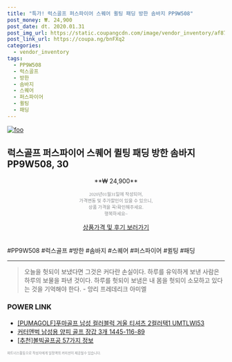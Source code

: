 ```yaml
--- 
title: "특가! 럭스골프 퍼스파이어 스퀘어 퀼팅 패딩 방한 솜바지 PP9W508" 
post_money: ₩. 24,900 
post_date: dt. 2020.01.31 
post_img_url: https://static.coupangcdn.com/image/vendor_inventory/af87/81ef48c075fac1de86e277ed40356bc09f8e35edaed254fc7639769b4805.jpg 
post_link_url: https://coupa.ng/bnFXq2 
categories: 
  - vendor_inventory 
tags: 
  - PP9W508 
  - 럭스골프 
  - 방한 
  - 솜바지 
  - 스퀘어 
  - 퍼스파이어 
  - 퀼팅 
  - 패딩 
--- 
```

[![foo](https://static.coupangcdn.com/image/vendor_inventory/af87/81ef48c075fac1de86e277ed40356bc09f8e35edaed254fc7639769b4805.jpg)](https://coupa.ng/bnFXq2) 

## 럭스골프 퍼스파이어 스퀘어 퀼팅 패딩 방한 솜바지 PP9W508, 30 
<p style="text-align: center;">**₩ 24,900**</p> 
<p style="text-align: center;"><span style="color: #898c8f; font-family: Georgia,Times,serif; font-size: 0.75em;">2020년01월31일에 작성되어, <br>가격변동 및 추가할인이 있을 수 있으니,<br> 상품 가격을 꼭!확인해주세요.<br>행복하세요~</span> 
</p>	 
<div markdown="0" style="text-align: center;"><a href="https://coupa.ng/bnFXq2" class="btn btn--success">상품가격 및 후기 보러가기</a></div> 
<br><br> 
  #PP9W508 #럭스골프 #방한 #솜바지 #스퀘어 #퍼스파이어 #퀼팅 #패딩 
<hr> 

> 오늘을 헛되이 보냈다면 그것은 커다란 손실이다. 하루를 유익하게 보낸 사람은 하루의 보물을 파낸 것이다. 하루를 헛되이 보냄은 내 몸을 헛되이 소모하고 있다는 것을 기억해야 한다. - 앙리 프레데리크 아미엘 


### POWER LINK

* <a href="https://blog.naver.com/an0733/221785568115" target="_blank">[PUMAGOLF]푸마골프 남성 컬러블럭 겨울 티셔츠 2컬러택1 UMTLWI53</a>
* <a href="https://blog.naver.com/fasyy4321/221786108634" target="_blank">커터앤벅 남성용 양피 골프 장갑 3개 1445-116-89</a>
* <a href="https://blog.naver.com/fasyy4321/221790880232" target="_blank">[추천]볼빅골프공 57가지 정보</a>

<span style="color: #898c8f; font-family: Georgia,Times,serif; font-size: 0.55em;">파트너스활동으로 작성자에게 일정액의 커미션이 제공될수 있습니다.</span> 
